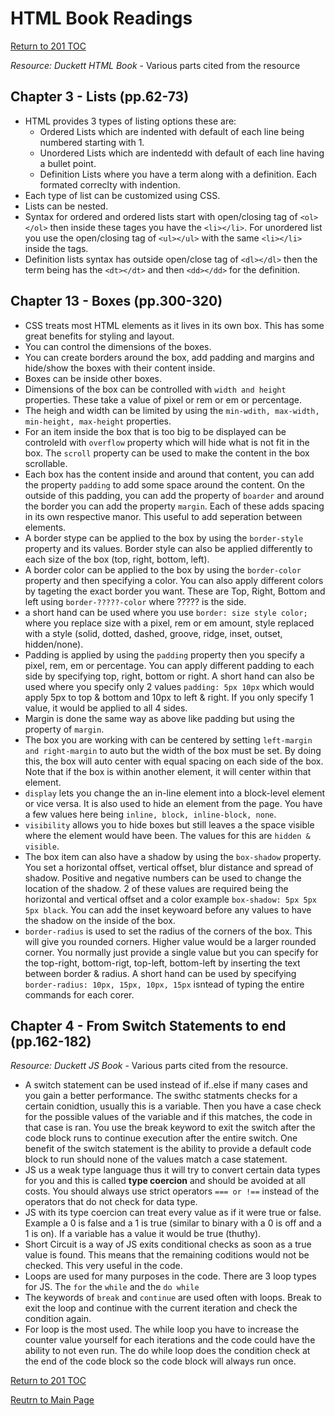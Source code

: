 # HTML Book Readings

[Return to 201 TOC](201TOC.md)

*Resource: Duckett HTML Book* - Various parts cited from the resource

## Chapter 3 - Lists (pp.62-73)

- HTML provides 3 types of listing options these are:
  - Ordered Lists which are indented with default of each line being numbered starting with 1.
  - Unordered Lists which are indentedd with default of each line having a bullet point.
  - Definition Lists where you have a term along with a definition. Each formated correclty with indention.
- Each type of list can be customized using CSS.
- Lists can be nested.
- Syntax for ordered and ordered lists start with open/closing tag of `<ol></ol>` then inside these tages you have the `<li></li>`. For unordered list you use the open/closing tag of `<ul></ul>` with the same `<li></li>` inside the tags.
- Definition lists syntax has outside open/close tag of `<dl></dl>` then the term being has the `<dt></dt>` and then `<dd></dd>` for the definition.

## Chapter 13 - Boxes (pp.300-320)

- CSS treats most HTML elements as it lives in its own box. This has some great benefits for styling and layout.
- You can control the dimensions of the boxes.
- You can create borders around the box, add padding and margins and hide/show the boxes with their content inside.
- Boxes can be inside other boxes.
- Dimensions of the box can be controlled with `width and height` properties. These take a value of pixel or rem or em or percentage.
- The heigh and width can be limited by using the `min-wdith, max-width, min-height, max-height` properties.
- For an item inside the box that is too big to be displayed can be controleld with `overflow` property which will hide what is not fit in the box. The `scroll` property can be used to make the content in the box scrollable.
- Each box has the content inside and around that content, you can add the property `padding` to add some space around the content. On the outside of this padding, you can add the property of `boarder` and around the border you can add the property `margin`. Each of these adds spacing in its own respective manor. This useful to add seperation between elements.
- A border stype can be applied to the box by using the `border-style` property and its values. Border style can also be applied differently to each size of the box (top, right, bottom, left).
- A border color can be applied to the box by using the `border-color` property and then specifying a color. You can also apply different colors by tageting the exact border you want. These are Top, Right, Bottom and left using `border-?????-color` where ????? is the side.
- a short hand can be used where you use `border: size style color;` where you replace size with a pixel, rem or em amount, style replaced with a style (solid, dotted, dashed, groove, ridge, inset, outset, hidden/none).
- Padding is applied by using the `padding` property then you specify a pixel, rem, em or percentage. You can apply different padding to each side by specifying top, right, bottom or right. A short hand can also be used where you specify only 2 values `padding: 5px 10px` which would apply 5px to top & bottom and 10px to left & right. If you only specify 1 value, it would be applied to all 4 sides.
- Margin is done the same way as above like padding but using the property of `margin`.
- The box you are working with can be centered by setting `left-margin and right-margin` to auto but the width of the box must be set. By doing this, the box will auto center with equal spacing on each side of the box. Note that if the box is within another element, it will center within that element.
- `display` lets you change the an in-line element into a block-level element or vice versa. It is also used to hide an element from the page. You have a few values here being `inline, block, inline-block, none`.
- `visibility` allows you to hide boxes but still leaves a the space visible where the element would have been. The values for this are `hidden & visible`.
- The box item can also have a shadow by using the `box-shadow` property. You set a horizontal offset, vertical offset, blur distance and spread of shadow. Positive and negative numbers can be used to change the location of the shadow. 2 of these values are required being the horizontal and vertical offset and a color example `box-shadow: 5px 5px 5px black`. You can add the inset keywoard before any values to have the shadow on the inside of the box.
- `border-radius` is used to set the radius of the corners of the box. This will give you rounded corners. Higher value would be a larger rounded corner. You normally just provide a single value but you can specify for the top-right, bottom-rigt, top-left, bottom-left by inserting the text between border & radius. A short hand can be used by specifying `border-radius: 10px, 15px, 10px, 15px` isntead of typing the entire commands for each corer.

## Chapter 4 - From Switch Statements to end (pp.162-182)

*Resource: Duckett JS Book* - Various parts cited from the resource.

- A switch statement can be used instead of if..else if many cases and you gain a better performance. The swithc statments checks for a certain conidtion, usually this is a variable. Then you have a case check for the possible values of the variable and if this matches, the code in that case is ran. You use the break keyword to exit the switch after the code block runs to continue execution after the entire switch. One benefit of the switch statement is the ability to provide a default code block to run should none of the values match a case statement.
- JS us a weak type language thus it will try to convert certain data types for you and this is called **type coercion** and should be avoided at all costs. You should always use strict operators `=== or !==` instead of the operators that do not check for data type.
- JS with its type coercion can treat every value as if it were true or false. Example a 0 is false and a 1 is true (similar to binary with a 0 is off and a 1 is on). If a variable has a value it would be true (thuthy).
- Short Circuit is a way of JS exits conditional checks as soon as a true value is found. This means that the remaining coditions would not be checked. This very useful in the code.
- Loops are used for many purposes in the code. There are 3 loop types for JS. The `for` the `while` and the `do while`
- The keywords of `break` and `continue` are used often with loops. Break to exit the loop and continue with the current iteration and check the condition again.
- For loop is the most used. The while loop you have to increase the counter value yourself for each iterations and the code could have the ability to not even run. The do while loop does the condition check at the end of the code block so the code block will always run once.

[Return to 201 TOC](201TOC.md)

[Reutrn to Main Page](../README.md)
